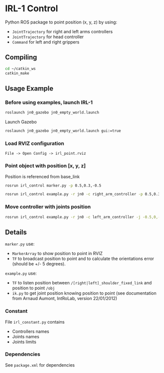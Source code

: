 # IRL-1 Control
Python ROS package to point position (x, y, z) by using:
- `JointTrajectory` for right and left arms controllers
- `JointTrajectory` for head controller
- `Command` for left and right grippers

## Compiling
```bash
cd ~/catkin_ws
catkin_make
```

## Usage Example

### Before using examples, launch IRL-1
```bash
roslaunch jn0_gazebo jn0_empty_world.launch
```
Launch Gazebo
```bash
roslaunch jn0_gazebo jn0_empty_world.launch gui:=true
```

### Load RVIZ configuration
```File -> Open Config -> irl_point.rviz```

### Point object with position [x, y, z]
 Position is referenced from base_link

```bash
rosrun irl_control marker.py -p 0.5,0.3,-0.5

rosrun irl_control example.py -r jn0 -c right_arm_controller -p 0.5,0.3,-0.5 -t 5
```

### Move controller with joints position
```bash
rosrun irl_control example.py -r jn0 -c left_arm_controller -j -0.5,0,-1,-1 -t 5
```

## Details
`marker.py` use:
- `MarkerArray` to show position to point in RVIZ
- `TF` to broadcast position to point and to calculate the orientations error (should be +/- 5 degrees).

`example.py` use:
- `TF` to listen position between `/[right|left]_shoulder_fixed_link` and position to point `/obj`
- `ik.py` to get joint position knowing position to point (see documentation from Arnaud Aumont, IntRoLab, version 22/01/2012)


### Constant
File `irl_constant.py` contains
- Controllers names
- Joints names
- Joints limits

### Dependencies
See `package.xml` for dependencies
